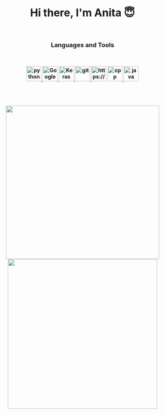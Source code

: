 <p>
  <h1 align="center"><b>Hi there, I'm Anita 😇</h1>
</p>



<br />
<p>
<h3 align="center"> Languages and Tools</h3>
</p>
<br />
<p align="center">
<a href="https://www.python.org/" target="_blank"> <img src="https://raw.githubusercontent.com/jmnote/z-icons/master/svg/python.svg" alt="python" width="40" height="40"/> </a>
<a href="https://colab.research.google.com " target="_blank"> <img src="https://upload.wikimedia.org/wikipedia/commons/d/d0/Google_Colaboratory_SVG_Logo.svg" alt="Google Colaboratory" width="40" height="40"/> </a>
<a href="https://keras.io/" target="_blank"> <img src="https://upload.wikimedia.org/wikipedia/commons/a/ae/Keras_logo.svg" alt="Keras" width="40" height="40"/> </a>
<a href="https://www.github.com" target="_blank"> <img src="https://raw.githubusercontent.com/jmnote/z-icons/master/svg/git.svg" alt="git" width="40" height="40"/> </a>
<img alt="https://www.github.com" width="40px" src="https://docs.google.com/uc?export=download&id=1fkb6h66GdyddiOlDGXZecngQQoFs9yV0" />
<a href="https://cppreference.com/" target="_blank"> <img src="https://raw.githubusercontent.com/jmnote/z-icons/master/svg/cpp.svg" alt="cpp" width="40" height="40"/> </a>
<a href="https://www.java.com/" target="_blank"> <img src="https://raw.githubusercontent.com/jmnote/z-icons/master/svg/java.svg" alt="java" width="40" height="40"/> </a>
</p>
<br />





<br />
<p align="center">
<img src="https://github-readme-stats.vercel.app/api?username=AnitaKamani&theme=radical&show_icons=true" width="410"/>
<img src="https://github-readme-stats.vercel.app/api/top-langs/?username=AnitaKamani&layout=compact&theme=radical" width="400" />
</p>
